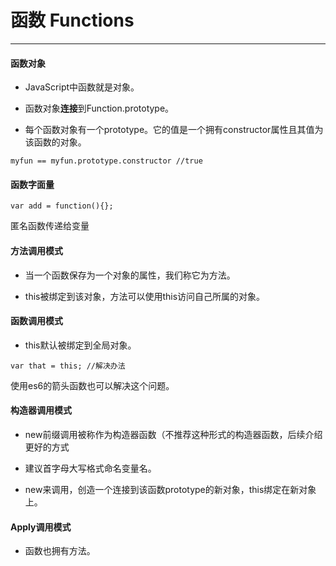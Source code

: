 # 函数 Functions
---

#### 函数对象

- JavaScript中函数就是对象。

- 函数对象**连接**到Function.prototype。

- 每个函数对象有一个prototype。它的值是一个拥有constructor属性且其值为该函数的对象。
```
myfun == myfun.prototype.constructor //true
```

#### 函数字面量

```
var add = function(){};
```
匿名函数传递给变量

#### 方法调用模式

- 当一个函数保存为一个对象的属性，我们称它为方法。

- this被绑定到该对象，方法可以使用this访问自己所属的对象。

#### 函数调用模式

- this默认被绑定到全局对象。
````
var that = this; //解决办法
````

使用es6的箭头函数也可以解决这个问题。

#### 构造器调用模式

- new前缀调用被称作为构造器函数（不推荐这种形式的构造器函数，后续介绍更好的方式

- 建议首字母大写格式命名变量名。

- new来调用，创造一个连接到该函数prototype的新对象，this绑定在新对象上。

#### Apply调用模式

- 函数也拥有方法。













